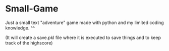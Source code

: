 # Small-Game
Just a small text "adventure" game made with python and my limited coding knowledge. ^^


(It will create a save.pkl file where it is executed to save things and to keep track of the highscore)

